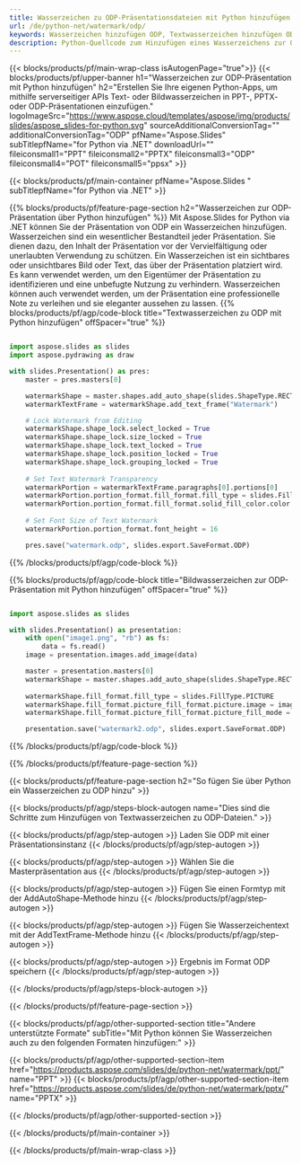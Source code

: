 ```yaml
---
title: Wasserzeichen zu ODP-Präsentationsdateien mit Python hinzufügen
url: /de/python-net/watermark/odp/
keywords: Wasserzeichen hinzufügen ODP, Textwasserzeichen hinzufügen ODP, Bildwasserzeichen hinzufügen ODP
description: Python-Quellcode zum Hinzufügen eines Wasserzeichens zur ODP-Präsentation.
---
```


{{< blocks/products/pf/main-wrap-class isAutogenPage="true">}}
{{< blocks/products/pf/upper-banner h1="Wasserzeichen zur ODP-Präsentation mit Python hinzufügen" h2="Erstellen Sie Ihre eigenen Python-Apps, um mithilfe serverseitiger APIs Text- oder Bildwasserzeichen in PPT-, PPTX- oder ODP-Präsentationen einzufügen." logoImageSrc="https://www.aspose.cloud/templates/aspose/img/products/slides/aspose_slides-for-python.svg" sourceAdditionalConversionTag="" additionalConversionTag="ODP" pfName="Aspose.Slides" subTitlepfName="for Python via .NET" downloadUrl="" fileiconsmall1="PPT" fileiconsmall2="PPTX" fileiconsmall3="ODP" fileiconsmall4="POT" fileiconsmall5="ppsx" >}}

{{< blocks/products/pf/main-container pfName="Aspose.Slides " subTitlepfName="for Python via .NET" >}}

{{% blocks/products/pf/feature-page-section  h2="Wasserzeichen zur ODP-Präsentation über Python hinzufügen" %}}
Mit Aspose.Slides for Python via .NET können Sie der Präsentation von ODP ein Wasserzeichen hinzufügen. Wasserzeichen sind ein wesentlicher Bestandteil jeder Präsentation. Sie dienen dazu, den Inhalt der Präsentation vor der Vervielfältigung oder unerlaubten Verwendung zu schützen. Ein Wasserzeichen ist ein sichtbares oder unsichtbares Bild oder Text, das über der Präsentation platziert wird. Es kann verwendet werden, um den Eigentümer der Präsentation zu identifizieren und eine unbefugte Nutzung zu verhindern. Wasserzeichen können auch verwendet werden, um der Präsentation eine professionelle Note zu verleihen und sie eleganter aussehen zu lassen. 
{{% blocks/products/pf/agp/code-block title="Textwasserzeichen zu ODP mit Python hinzufügen" offSpacer="true" %}}

```py

import aspose.slides as slides
import aspose.pydrawing as draw

with slides.Presentation() as pres:
    master = pres.masters[0]

    watermarkShape = master.shapes.add_auto_shape(slides.ShapeType.RECTANGLE, 0, 0, 100, 100)
    watermarkTextFrame = watermarkShape.add_text_frame("Watermark")

    # Lock Watermark from Editing
    watermarkShape.shape_lock.select_locked = True
    watermarkShape.shape_lock.size_locked = True
    watermarkShape.shape_lock.text_locked = True
    watermarkShape.shape_lock.position_locked = True
    watermarkShape.shape_lock.grouping_locked = True
    
    # Set Text Watermark Transparency
    watermarkPortion = watermarkTextFrame.paragraphs[0].portions[0]
    watermarkPortion.portion_format.fill_format.fill_type = slides.FillType.SOLID
    watermarkPortion.portion_format.fill_format.solid_fill_color.color = draw.Color.from_argb(150, 200, 200, 200)
    
    # Set Font Size of Text Watermark
    watermarkPortion.portion_format.font_height = 16

    pres.save("watermark.odp", slides.export.SaveFormat.ODP)
```

{{% /blocks/products/pf/agp/code-block %}}

{{% blocks/products/pf/agp/code-block title="Bildwasserzeichen zur ODP-Präsentation mit Python hinzufügen" offSpacer="true" %}}

```py

import aspose.slides as slides

with slides.Presentation() as presentation:
    with open("image1.png", "rb") as fs:
        data = fs.read()
    image = presentation.images.add_image(data)

    master = presentation.masters[0]
    watermarkShape = master.shapes.add_auto_shape(slides.ShapeType.RECTANGLE, 0, 0, image.width, image.height)
    
    watermarkShape.fill_format.fill_type = slides.FillType.PICTURE
    watermarkShape.fill_format.picture_fill_format.picture.image = image
    watermarkShape.fill_format.picture_fill_format.picture_fill_mode = slides.PictureFillMode.STRETCH

    presentation.save("watermark2.odp", slides.export.SaveFormat.ODP)
```

{{% /blocks/products/pf/agp/code-block %}}

{{% /blocks/products/pf/feature-page-section %}}

{{< blocks/products/pf/feature-page-section  h2="So fügen Sie über Python ein Wasserzeichen zu ODP hinzu" >}}

{{< blocks/products/pf/agp/steps-block-autogen name="Dies sind die Schritte zum Hinzufügen von Textwasserzeichen zu ODP-Dateien." >}}

{{< blocks/products/pf/agp/step-autogen >}}
Laden Sie ODP mit einer Präsentationsinstanz
{{< /blocks/products/pf/agp/step-autogen >}}

{{< blocks/products/pf/agp/step-autogen >}}
Wählen Sie die Masterpräsentation aus
{{< /blocks/products/pf/agp/step-autogen >}}

{{< blocks/products/pf/agp/step-autogen >}}
Fügen Sie einen Formtyp mit der AddAutoShape-Methode hinzu
{{< /blocks/products/pf/agp/step-autogen >}}

{{< blocks/products/pf/agp/step-autogen >}}
Fügen Sie Wasserzeichentext mit der AddTextFrame-Methode hinzu
{{< /blocks/products/pf/agp/step-autogen >}}

{{< blocks/products/pf/agp/step-autogen >}}
Ergebnis im Format ODP speichern
{{< /blocks/products/pf/agp/step-autogen >}}

{{< /blocks/products/pf/agp/steps-block-autogen >}}

{{< /blocks/products/pf/feature-page-section >}}

{{< blocks/products/pf/agp/other-supported-section title="Andere unterstützte Formate" subTitle="Mit Python können Sie Wasserzeichen auch zu den folgenden Formaten hinzufügen:" >}}

{{< blocks/products/pf/agp/other-supported-section-item href="https://products.aspose.com/slides/de/python-net/watermark/ppt/" name="PPT" >}}
{{< blocks/products/pf/agp/other-supported-section-item href="https://products.aspose.com/slides/de/python-net/watermark/pptx/" name="PPTX" >}}


{{< /blocks/products/pf/agp/other-supported-section >}}

{{< /blocks/products/pf/main-container >}}
    
{{< /blocks/products/pf/main-wrap-class >}}